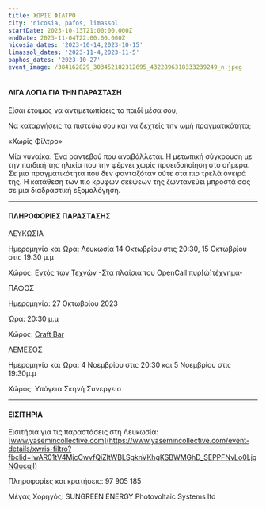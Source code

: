 ```yaml
---
title: ΧΩΡΙΣ ΦΙΛΤΡΟ
city: 'nicosia, pafos, limassol'
startDate: 2023-10-13T21:00:00.000Z
endDate: 2023-11-04T22:00:00.000Z
nicosia_dates: '2023-10-14,2023-10-15'
limassol_dates: '2023-11-4,2023-11-5'
paphos_dates: '2023-10-27'
event_image: /384162829_303452182312695_4322896318333239249_n.jpeg
---
```


#### ΛΙΓΑ ΛΟΓΙΑ ΓΙΑ ΤΗΝ ΠΑΡΑΣΤΑΣΗ

Είσαι έτοιμος να αντιμετωπίσεις το παιδί μέσα σου;

Να καταργήσεις τα πιστεύω σου και να δεχτείς την ωμή πραγματικότητα;

«Χωρίς Φίλτρο»

Μία γυναίκα. Ένα ραντεβού που αναβάλλεται.
Η μετωπική σύγκρουση με την παιδική της ηλικία που την φέρνει χωρίς προειδοποίηση στο σήμερα. Σε μια πραγματικότητα που δεν φανταζόταν ούτε στα πιο τρελά όνειρά της.
Η κατάθεση των πιο κρυφών σκέψεων της ζωντανεύει μπροστά σας σε μια διαδραστική εξομολόγηση.

***

#### ΠΛΗΡΟΦΟΡΙΕΣ ΠΑΡΑΣΤΑΣΗΣ

ΛΕΥΚΩΣΙΑ

Ημερομηνία και Ώρα: Λευκωσία  14 Οκτωβρίου στις 20:30, 15 Οκτωβρίου στις 19:30 μ.μ

Χώρος: [Εντός των Τεχνών](https://www.google.com/maps/place/Entos+twn+Texnwn/@35.1710478,33.3606709,17z/data=!3m1!4b1!4m6!3m5!1s0x14de176141421385:0xfca5cd3b0a2a5f5b!8m2!3d35.1710434!4d33.3632458!16s%2Fg%2F11rzpjfpd_?entry=ttu) 
-Στα πλαίσια του OpenCall πυρ\[ώ]τέχνημα-

ΠΑΦΟΣ

Ημερομηνία: 27 Οκτωβρίου 2023

Ώρα: 20:30 μ.μ

Χώρος: [Craft Bar](https://www.google.com/maps/place/Craft+Bar/@34.7779366,32.4187393,17z/data=!3m1!4b1!4m6!3m5!1s0x14e706f50a067719:0x70674902d6dea35!8m2!3d34.7779322!4d32.4213142!16s%2Fg%2F11g9j57gvt?entry=ttu)

ΛΕΜΕΣΟΣ

Ημερομηνία και Ώρα: 4 Νοεμβρίου στις 20:30 και 5 Νοεμβρίου στις 19:30μ.μ

Χώρος: Υπόγεια Σκηνή Συνεργείο

***

#### ΕΙΣΙΤΗΡΙΑ

Εισιτήρια για τις παραστάσεις στη Λευκωσία: [www.yasemincollective.com](https://www.yasemincollective.com/event-details/xwris-filtro?fbclid=IwAR01tV4MjcCwvfQiZltWBLSgknVKhgKSBWMGhD_SEPPFNvLo0LjgNQocqjI)

Πληροφορίες και κρατήσεις: 97 905 185 

 Μέγας Χορηγός: SUNGREEN ENERGY Photovoltaic Systems ltd
